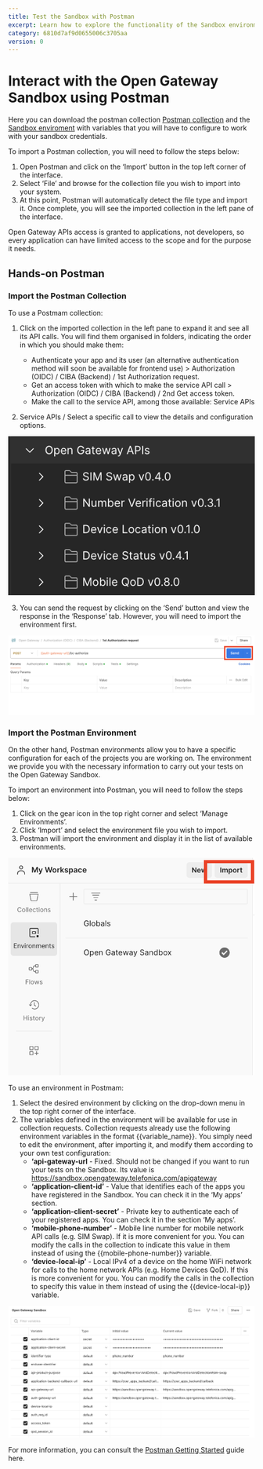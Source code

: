 ```yaml
---
title: Test the Sandbox with Postman
excerpt: Learn how to explore the functionality of the Sandbox environment using Postman, this guide will demonstrate how to effectively interact with APIs in a controlled setting.
category: 6810d7af9d0655006c3705aa
version: 0
---
```


# Interact with the Open Gateway Sandbox using Postman

Here you can download the postman collection <a href="https://github.com/Telefonica/opengateway-postman">Postman collection</a> and the <a href="https://github.com/Telefonica/opengateway-postman"> Sandbox enviroment</a> with variables that you will have to configure to work with your sandbox credentials. 

To import a Postman collection, you will need to follow the steps below:  

1. Open Postman and click on the ‘Import’ button in the top left corner of the interface.
2. Select ‘File’ and browse for the collection file you wish to import into your system.
3. At this point, Postman will automatically detect the file type and import it. Once complete, you will see the imported collection in the left pane of the interface.

Open Gateway APIs access is granted to applications, not developers, so every application can have limited access to the scope and for the purpose it needs.

## Hands-on Postman 

### Import the Postman Collection

To use a Postmam collection: 

1. Click on the imported collection in the left pane to expand it and see all its API calls. You will find them organised in folders, indicating the order in which you should make them: 
	- Authenticate your app and its user (an alternative authentication method will soon be available for frontend use) > Authorization (OIDC) / CIBA (Backend) / 1st Authorization request.
	- Get an access token with which to make the service API call > Authorization (OIDC) / CIBA (Backend) / 2nd Get access token.
	- Make the call to the service API, among those available: Service APIs 

2. Service APIs / Select a specific call to view the details and configuration options.

![Available Services](https://github.com/Telefonica/opengateway-developers-website/raw/main/gettingstarted/sandbox/images/availableservice.png) 

3. You can send the request by clicking on the ‘Send’ button and view the response in the ‘Response’ tab. However, you will need to import the environment first.

![Send Request](https://github.com/Telefonica/opengateway-developers-website/raw/main/gettingstarted/sandbox/images/send.png) 

### Import the Postman Environment

On the other hand, Postman environments allow you to have a specific configuration for each of the projects you are working on. The environment we provide you with the necessary information to carry out your tests on the Open Gateway Sandbox. 

To import an environment into Postman, you will need to follow the steps below:  
1. Click on the gear icon in the top right corner and select ‘Manage Environments’.
2. Click ‘Import’ and select the environment file you wish to import.
3. Postman will import the environment and display it in the list of available environments.

![Import Environment](https://github.com/Telefonica/opengateway-developers-website/raw/main/gettingstarted/sandbox/images/importenvironment.png) 


To use an environment in Postmam:

1. Select the desired environment by clicking on the drop-down menu in the top right corner of the interface.
2. The variables defined in the environment will be available for use in collection requests. Collection requests already use the following environment variables in the format
{{variable_name}}. You simply need to edit the environment, after importing it, and modify
them according to your own test configuration:
   - **‘api-gateway-url** - Fixed. Should not be changed if you want to run your tests on the Sandbox. Its value is https://sandbox.opengateway.telefonica.com/apigateway
   - **‘application-client-id’** - Value that identifies each of the apps you have registered in the Sandbox. You can check it in the ‘My apps’ section.
   - **‘application-client-secret’** - Private key to authenticate each of your registered apps. You can check it in the section ‘My apps’. 
   - **‘mobile-phone-number’** - Mobile line number for mobile network API calls (e.g. SIM Swap). If it is more convenient for you. You can modify the calls in the collection to indicate this value in them instead of using the {{mobile-phone-number}} variable.
   - **‘device-local-ip’** - Local IPv4 of a device on the home WiFi network for calls to the home network APIs (e.g. Home Devices QoD). If this is more convenient for you. You can modify the calls in the collection to specify this value in them instead of using the {{device-local-ip}} variable.

![Sandbox Environment](https://github.com/Telefonica/opengateway-developers-website/raw/main/gettingstarted/sandbox/images/environments.png) 

For more information, you can consult the [Postman Getting Started](https://learning.postman.com/docs/getting-started/overview/) guide here.
